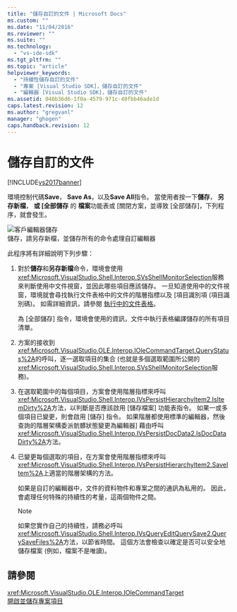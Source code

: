 ```yaml
---
title: "儲存自訂的文件 | Microsoft Docs"
ms.custom: ""
ms.date: "11/04/2016"
ms.reviewer: ""
ms.suite: ""
ms.technology: 
  - "vs-ide-sdk"
ms.tgt_pltfrm: ""
ms.topic: "article"
helpviewer_keywords: 
  - "持續性儲存自訂的文件"
  - "專案 [Visual Studio SDK]，儲存自訂的文件"
  - "編輯器 [Visual Studio SDK]，儲存自訂的文件"
ms.assetid: 040b36d6-1f0a-4579-971c-40fbb46ade1d
caps.latest.revision: 12
ms.author: "gregvanl"
manager: "ghogen"
caps.handback.revision: 12
---
```

# 儲存自訂的文件
[!INCLUDE[vs2017banner](../../code-quality/includes/vs2017banner.md)]

環境控制代碼**Save**， **Save As**，以及**Save All**指令。  當使用者按一下**儲存**， **另存新檔**， **或 \[全部儲存** 的 **檔案**功能表或 \[關閉方案，並導致 \[全部儲存\]，下列程序，就會發生。  
  
 ![客戶編輯器儲存](~/docs/extensibility/internals/media/private.gif "Private")  
儲存，請另存新檔，並儲存所有的命令處理自訂編輯器  
  
 此程序將有詳細說明下列步驟：  
  
1.  對於**儲存**和**另存新檔**命令，環境會使用<xref:Microsoft.VisualStudio.Shell.Interop.SVsShellMonitorSelection>服務來判斷使用中文件視窗，並因此哪些項目應該儲存。  一旦知道使用中的文件視窗，環境就會尋找執行文件表格中的文件的階層指標以及 \[項目識別項 \(項目識別碼\)。  如需詳細資訊，請參閱 [執行中的文件表格](../../extensibility/internals/running-document-table.md)。  
  
     為 \[全部儲存\] 指令，環境會使用的資訊，文件中執行表格編譯儲存的所有項目清單。  
  
2.  方案的接收到<xref:Microsoft.VisualStudio.OLE.Interop.IOleCommandTarget.QueryStatus%2A>的呼叫，逐一選取項目的集合 \(也就是多個選取範圍所公開的<xref:Microsoft.VisualStudio.Shell.Interop.SVsShellMonitorSelection>服務\)。  
  
3.  在選取範圍中的每個項目，方案會使用階層指標來呼叫<xref:Microsoft.VisualStudio.Shell.Interop.IVsPersistHierarchyItem2.IsItemDirty%2A>方法，以判斷是否應該啟用 \[儲存檔案\] 功能表指令。  如果一或多個項目已變更，則會啟用 \[儲存\] 指令。  如果階層都使用標準的編輯器，然後查詢的階層架構委派骯髒狀態變更為編輯器\] 藉由呼叫<xref:Microsoft.VisualStudio.Shell.Interop.IVsPersistDocData2.IsDocDataDirty%2A>方法。  
  
4.  已變更每個選取的項目，在方案會使用階層指標來呼叫<xref:Microsoft.VisualStudio.Shell.Interop.IVsPersistHierarchyItem2.SaveItem%2A>上適當的階層架構的方法。  
  
     如果是自訂的編輯器中，文件的資料物件和專案之間的通訊為私用的。  因此，會處理任何特殊的持續性的考量，這兩個物件之間。  
  
    > [!NOTE]
    >  如果您實作自己的持續性，請務必呼叫<xref:Microsoft.VisualStudio.Shell.Interop.IVsQueryEditQuerySave2.QuerySaveFiles%2A>方法，以節省時間。  這個方法會檢查以確定是否可以安全地儲存檔案 \(例如，檔案不是唯讀\)。  
  
## 請參閱  
 <xref:Microsoft.VisualStudio.OLE.Interop.IOleCommandTarget>   
 [開啟並儲存專案項目](../../extensibility/internals/opening-and-saving-project-items.md)